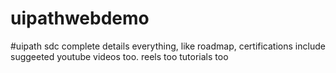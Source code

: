 # uipathwebdemo
#uipath sdc complete details everything, like roadmap, certifications
include suggeeted youtube videos too.
reels too
tutorials too

